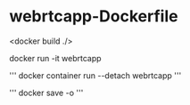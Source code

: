 # webrtcapp-Dockerfile

<docker build ./>


docker run -it webrtcapp


'''
docker container run --detach webrtcapp
'''

'''
docker save -o 
'''
